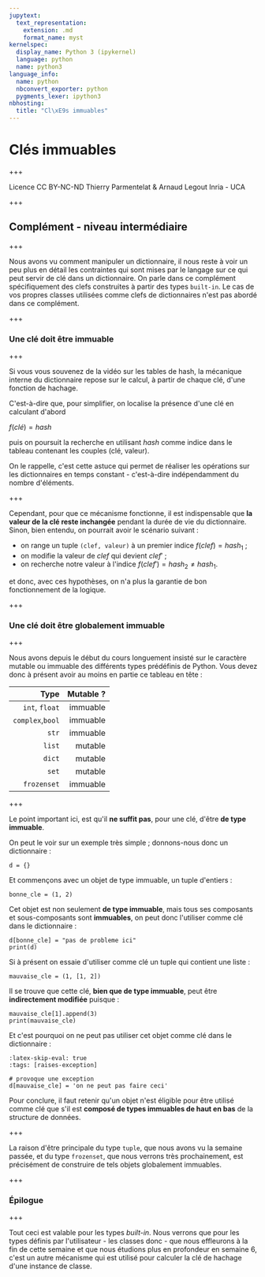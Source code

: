 ```yaml
---
jupytext:
  text_representation:
    extension: .md
    format_name: myst
kernelspec:
  display_name: Python 3 (ipykernel)
  language: python
  name: python3
language_info:
  name: python
  nbconvert_exporter: python
  pygments_lexer: ipython3
nbhosting:
  title: "Cl\xE9s immuables"
---
```


# Clés immuables

+++

<div class="licence">
<span>Licence CC BY-NC-ND</span>
<span>Thierry Parmentelat &amp; Arnaud Legout</span>
<span>Inria - UCA</span>
</div>

+++

## Complément - niveau intermédiaire

+++

Nous avons vu comment manipuler un dictionnaire, il nous reste à voir un peu plus en détail les contraintes qui sont mises par le langage sur ce qui peut servir de clé dans un dictionnaire. On parle dans ce complément spécifiquement des clefs construites à partir des types `built-in`. Le cas de vos propres classes utilisées comme clefs de dictionnaires n'est pas abordé dans ce complément.

+++

### Une clé doit être immuable

+++

Si vous vous souvenez de la vidéo sur les tables de hash, la mécanique interne du dictionnaire repose sur le calcul, à partir de chaque clé, d'une fonction de hachage.

C'est-à-dire que, pour simplifier, on localise la présence d'une clé en calculant d'abord

$f(clé) = hash$

puis on poursuit la recherche en utilisant $hash$ comme indice dans le tableau contenant les couples (clé, valeur).

On le rappelle, c'est cette astuce qui permet de réaliser les opérations sur les dictionnaires en temps constant - c'est-à-dire indépendamment du nombre d'éléments.

+++

Cependant, pour que ce mécanisme fonctionne, il est indispensable que **la valeur de la clé reste inchangée** pendant la durée de vie du dictionnaire. Sinon, bien entendu, on pourrait avoir le scénario suivant :

* on range un tuple `(clef, valeur)` à un premier indice $f(clef) = hash_1$ ;
* on modifie la valeur de $clef$ qui devient $clef'$ ;
* on recherche notre valeur à l'indice $f(clef') = hash_2 \neq hash_1$.

et donc, avec ces hypothèses, on n'a plus la garantie de bon fonctionnement de la logique.

+++

### Une clé doit être globalement immuable

+++

Nous avons depuis le début du cours longuement insisté sur le caractère mutable ou immuable des différents types prédéfinis de Python. Vous devez donc à présent avoir au moins en partie ce tableau en tête :

| Type            | Mutable ? |
|----------------:|----------:|
| `int`, `float`  | immuable  |
|`complex`,`bool` | immuable  |
|`str`            | immuable  |
|`list`           | mutable   |
|`dict`           | mutable   |
|`set`            | mutable   |
|`frozenset`      | immuable  |

+++

Le point important ici, est qu'il **ne suffit pas**, pour une clé, d'être **de type immuable**.

On peut le voir sur un exemple très simple ; donnons-nous donc un dictionnaire :

```{code-cell} ipython3
d = {}
```

Et commençons avec un objet de type immuable, un tuple d'entiers :

```{code-cell} ipython3
bonne_cle = (1, 2)
```

Cet objet est non seulement **de type immuable**, mais tous ses composants et sous-composants sont **immuables**, on peut donc l'utiliser comme clé dans le dictionnaire :

```{code-cell} ipython3
d[bonne_cle] = "pas de probleme ici"
print(d)
```

Si à présent on essaie d'utiliser comme clé un tuple qui contient une liste :

```{code-cell} ipython3
mauvaise_cle = (1, [1, 2])
```

Il se trouve que cette clé, **bien que de type immuable**, peut être **indirectement modifiée** puisque :

```{code-cell} ipython3
mauvaise_cle[1].append(3)
print(mauvaise_cle)
```

Et c'est pourquoi on ne peut pas utiliser cet objet comme clé dans le dictionnaire :

```{code-cell} ipython3
:latex-skip-eval: true
:tags: [raises-exception]

# provoque une exception
d[mauvaise_cle] = 'on ne peut pas faire ceci'
```

Pour conclure, il faut retenir qu'un objet n'est éligible pour être utilisé comme clé que s'il est **composé de types immuables de haut en bas** de la structure de données.

+++

La raison d'être principale du type `tuple`, que nous avons vu la semaine passée, et du type `frozenset`, que nous verrons très prochainement, est précisément de construire de tels objets globalement immuables.

+++

### Épilogue

+++

Tout ceci est valable pour les types *built-in*. Nous verrons que pour les types définis par l'utilisateur - les classes donc - que nous effleurons à la fin de cette semaine et que nous étudions plus en profondeur en semaine 6, c'est un autre mécanisme qui est utilisé pour calculer la clé de hachage d'une instance de classe.
